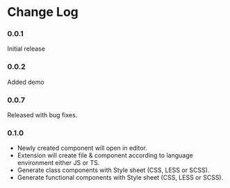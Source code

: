 # Change Log

### 0.0.1

Initial release

### 0.0.2

Added demo

### 0.0.7

Released with bug fixes.

### 0.1.0

- Newly created component will open in editor.
- Extension will create file & component according to language environment either JS or TS.
- Generate class components with Style sheet (CSS, LESS or SCSS).
- Generate functional components with Style sheet (CSS, LESS or SCSS).

